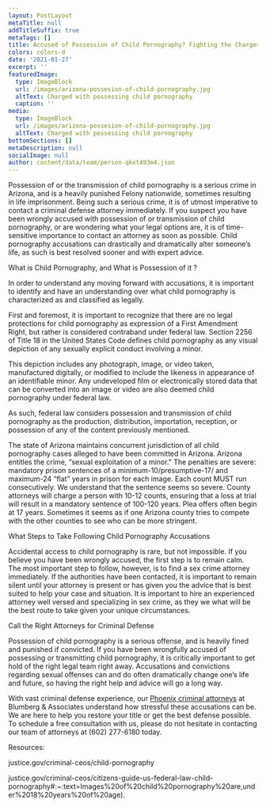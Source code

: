 ```yaml
---
layout: PostLayout
metaTitle: null
addTitleSuffix: true
metaTags: []
title: Accused of Possession of Child Pornography? Fighting the Charges
colors: colors-d
date: '2021-01-27'
excerpt: ''
featuredImage:
  type: ImageBlock
  url: /images/arizona-possesion-of-child-pornography.jpg
  altText: Charged with possessing child pornography
  caption: ''
media:
  type: ImageBlock
  url: /images/arizona-possesion-of-child-pornography.jpg
  altText: Charged with possessing child pornography
bottomSections: []
metaDescription: null
socialImage: null
author: content/data/team/person-qkxt493m4.json
---
```


Possession of or the transmission of child pornography is a serious crime in Arizona, and is a heavily punished Felony nationwide, sometimes resulting in life imprisonment. Being such a serious crime, it is of utmost imperative to contact a criminal defense attorney immediately. If you suspect you have been wrongly accused with possession of or transmission of child pornography, or are wondering what your legal options are, it is of time-sensitive importance to contact an attorney as soon as possible. Child pornography accusations can drastically and dramatically alter someone’s life, as such is best resolved sooner and with expert advice.

What is Child Pornography, and What is Possession of it ?

In order to understand any moving forward with accusations, it is important to identify and have an understanding over what child pornography is characterized as and classified as legally.

First and foremost, it is important to recognize that there are no legal protections for child pornography as expression of a First Amendment Right, but rather is considered contraband under federal law. Section 2256 of Title 18 in the United States Code defines child pornography as any visual depiction of any sexually explicit conduct involving a minor.

This depiction includes any photograph, image, or video taken, manufactured digitally, or modified to include the likeness in appearance of an identifiable minor. Any undeveloped film or electronically stored data that can be converted into an image or video are also deemed child pornography under federal law.

As such, federal law considers possession and transmission of child pornography as the production, distribution, importation, reception, or possession of any of the content previously mentioned.

The state of Arizona maintains concurrent jurisdiction of all child pornography cases alleged to have been committed in Arizona. Arizona entitles the crime, “sexual exploitation of a minor.” The penalties are severe: mandatory prison sentences of a minimum-10/presumptive-17/ and maximum-24 “flat” years in prison for each image. Each count MUST run consecutively. We understand that the sentence seems so severe. County attorneys will charge a person with 10-12 counts, ensuring that a loss at trial will result in a mandatory sentence of 100-120 years. Plea offers often begin at 17 years. Sometimes it seems as if one Arizona county tries to compete with the other counties to see who can be more stringent.

What Steps to Take Following Child Pornography Accusations

Accidental access to child pornography is rare, but not impossible. If you believe you have been wrongly accused, the first step is to remain calm. The most important step to follow, however, is to find a sex crime attorney immediately. If the authorities have been contacted, it is important to remain silent until your attorney is present or has given you the advice that is best suited to help your case and situation. It is important to hire an experienced attorney well versed and specializing in sex crime, as they we what will be the best route to take given your unique circumstances.

Call the Right Attorneys for Criminal Defense

Possession of child pornography is a serious offense, and is heavily fined and punished if convicted. If you have been wrongfully accused of possessing or transmitting child pornography, it is critically important to get hold of the right legal team right away. Accusations and convictions regarding sexual offenses can and do often dramatically change one’s life and future, so having the right help and advice will go a long way.

With vast criminal defense experience, our [Phoenix criminal attorneys](https://azblumberglaw.com/phoenix-criminal-attorney/) at Blumberg & Associates understand how stressful these accusations can be. We are here to help you restore your title or get the best defense possible. To schedule a free consultation with us, please do not hesitate in contacting our team of attorneys at (602) 277-6180 today.

Resources:

justice.gov/criminal-ceos/child-pornography

justice.gov/criminal-ceos/citizens-guide-us-federal-law-child-pornography#:~:text=Images%20of%20child%20pornography%20are,under%2018%20years%20of%20age).
